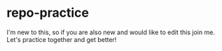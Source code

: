 # repo-practice
I'm new to this, so if you are also new and would like to edit this join me.  Let's practice together and get better!
